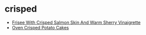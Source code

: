 # crisped

 * [Frisee With Crisped Salmon Skin And Warm Sherry Vinaigrette](../index/f/frisee-with-crisped-salmon-skin-and-warm-sherry-vinaigrette-358320.json)
 * [Oven Crisped Potato Cakes](../index/o/oven-crisped-potato-cakes.json)
